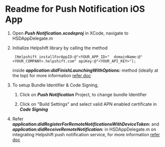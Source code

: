 Readme for Push Notification iOS App
=====================================

1. Open ***Push Notification.xcodeproj*** in XCode, navigate to HSDAppDelegate.m

2. Initialize Helpshift library by calling the method
   
   ```
   	[Helpshift installForAppID:@"<YOUR_APP_ID>"  domainName:@"<YOUR_COMPANY>.helpshift.com" apiKey:@"<YOUR_API_KEY>"];
   ```
   inside ***application:didFinishLaunchingWithOptions:*** method (ideally at the top) for more information [refer doc](http://www.helpshift.com/docs/howto/ios/v2.x/#authentication)

3. To setup Bundle Identifier & Code Signing, 
	
	1. Click on ***Push Notification*** Project, to change bundle Identifier

	2. Click on "Build Settings" and select valid APN enabled certificate in ***Code Signing***

4. Refer ***application:didRegisterForRemoteNotificationsWithDeviceToken:*** and ***application:didReceiveRemoteNotification:*** in HSDAppDelegate.m on integrating 
   Helpshift push notification service, for more information [refer doc](http://www.helpshift.com/docs/howto/ios/v2.x/#hs-push-notif)